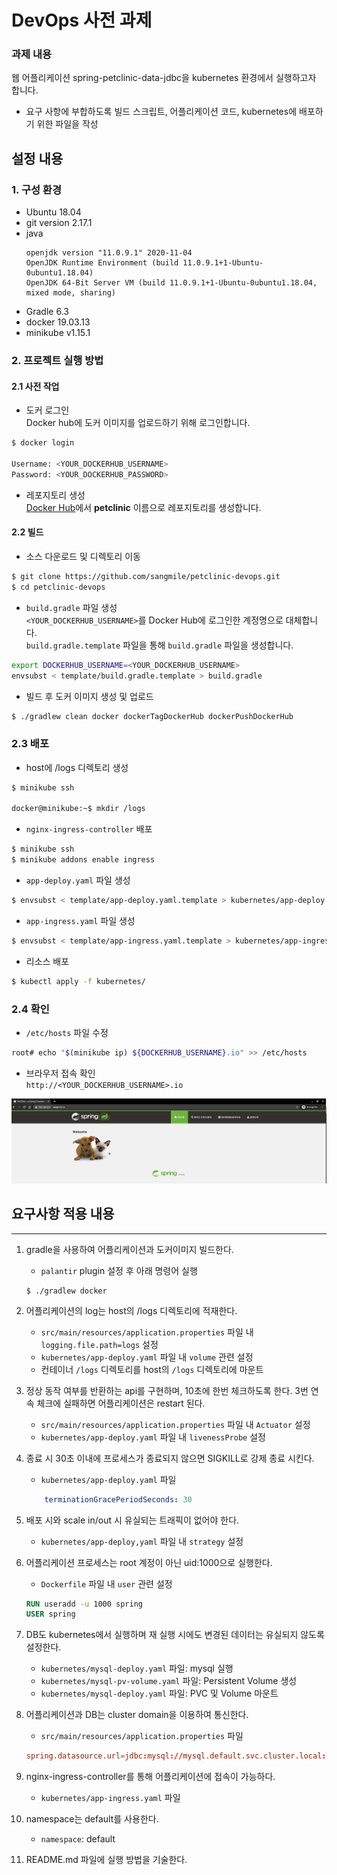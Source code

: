 # DevOps 사전 과제
### 과제 내용
웹 어플리케이션 spring-petclinic-data-jdbc을 kubernetes 환경에서 실행하고자 합니다.
- 요구 사항에 부합하도록 빌드 스크립트, 어플리케이션 코드, kubernetes에 배포하기 위한 파일을 작성

## 설정 내용
### 1. 구성 환경
- Ubuntu 18.04
- git version 2.17.1
- java
    ```
    openjdk version "11.0.9.1" 2020-11-04
    OpenJDK Runtime Environment (build 11.0.9.1+1-Ubuntu-0ubuntu1.18.04)
    OpenJDK 64-Bit Server VM (build 11.0.9.1+1-Ubuntu-0ubuntu1.18.04, mixed mode, sharing)
    ```
- Gradle 6.3
- docker 19.03.13
- minikube v1.15.1

### 2. 프로젝트 실행 방법
#### 2.1 사전 작업
- 도커 로그인   
Docker hub에 도커 이미지를 업로드하기 위해 로그인합니다.
```bash
$ docker login

Username: <YOUR_DOCKERHUB_USERNAME>
Password: <YOUR_DOCKERHUB_PASSWORD>
```

- 레포지토리 생성   
[Docker Hub](https://hub.docker.com/repositories)에서 **petclinic** 이름으로 레포지토리를 생성합니다.

#### 2.2 빌드
- 소스 다운로드 및 디렉토리 이동
```bash
$ git clone https://github.com/sangmile/petclinic-devops.git
$ cd petclinic-devops
```

- `build.gradle` 파일 생성  
`<YOUR_DOCKERHUB_USERNAME>`를 Docker Hub에 로그인한 계정명으로 대체합니다.  
`build.gradle.template` 파일을 통해 `build.gradle` 파일을 생성합니다.
```bash
export DOCKERHUB_USERNAME=<YOUR_DOCKERHUB_USERNAME>
envsubst < template/build.gradle.template > build.gradle
```

- 빌드 후 도커 이미지 생성 및 업로드
```bash
$ ./gradlew clean docker dockerTagDockerHub dockerPushDockerHub
```

### 2.3 배포
- host에 /logs 디렉토리 생성
```bash
$ minikube ssh

docker@minikube:~$ mkdir /logs
```

- `nginx-ingress-controller` 배포
```bash
$ minikube ssh
$ minikube addons enable ingress
```

- `app-deploy.yaml` 파일 생성
```bash
$ envsubst < template/app-deploy.yaml.template > kubernetes/app-deploy.yaml
```

- `app-ingress.yaml` 파일 생성
```bash
$ envsubst < template/app-ingress.yaml.template > kubernetes/app-ingress.yaml
```

- 리소스 배포
```bash
$ kubectl apply -f kubernetes/
```

### 2.4 확인
- `/etc/hosts` 파일 수정
```bash
root# echo "$(minikube ip) ${DOCKERHUB_USERNAME}.io" >> /etc/hosts
```

- 브라우저 접속 확인    
`http://<YOUR_DOCKERHUB_USERNAME>.io`
<img src="petclinic.png" alt="petclinic">

## 요구사항 적용 내용
---
1. gradle을 사용하여 어플리케이션과 도커이미지 빌드한다.
    - `palantir` plugin 설정 후 아래 명령어 실행
    ```
    $ ./gradlew docker
    ```

2. 어플리케이션의 log는 host의 /logs 디렉토리에 적재한다.
    - `src/main/resources/application.properties` 파일 내 `logging.file.path=logs` 설정
    - `kubernetes/app-deploy.yaml` 파일 내 `volume` 관련 설정
    - 컨테이너 `/logs` 디렉토리를 host의 `/logs` 디렉토리에 마운트

3. 정상 동작 여부를 반환하는 api를 구현하며, 10초에 한번 체크하도록 한다. 3번 연속 체크에 실패하면 어플리케이션은 restart 된다.
    - `src/main/resources/application.properties` 파일 내 `Actuator` 설정
    - `kubernetes/app-deploy.yaml` 파일 내 `livenessProbe` 설정

4. 종료 시 30초 이내에 프로세스가 종료되지 않으면 SIGKILL로 강제 종료 시킨다.
    - `kubernetes/app-deploy.yaml` 파일
    ```yaml
        terminationGracePeriodSeconds: 30
    ```

5. 배포 시와 scale in/out 시 유실되는 트래픽이 없어야 한다.
    - `kubernetes/app-deploy,yaml` 파일 내 `strategy` 설정

6. 어플리케이션 프로세스는 root 계정이 아닌 uid:1000으로 실행한다.
    - `Dockerfile` 파일 내 `user` 관련 설정
    ```Dockerfile
    RUN useradd -u 1000 spring
    USER spring
    ```

7. DB도 kubernetes에서 실행하며 재 실행 시에도 변경된 데이터는 유실되지 않도록 설정한다.
    - `kubernetes/mysql-deploy.yaml` 파일: mysql 실행
    - `kubernetes/mysql-pv-volume.yaml` 파일: Persistent Volume 생성
    - `kubernetes/mysql-deploy.yaml` 파일: PVC 및 Volume 마운트

8. 어플리케이션과 DB는 cluster domain을 이용하여 통신한다.
    - `src/main/resources/application.properties` 파일
    ```conf
    spring.datasource.url=jdbc:mysql://mysql.default.svc.cluster.local:3306/petclinic
    ```

9. nginx-ingress-controller를 통해 어플리케이션에 접속이 가능하다.
    - `kubernetes/app-ingress.yaml` 파일

10. namespace는 default를 사용한다.
    - `namespace`: default

11. README.md 파일에 실행 방법을 기술한다.
